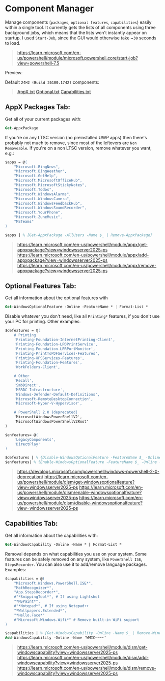 # Component Manager

Manage components (`packages`, `optional features`, `capabilities`) easily within a single tool. It currently gets the lists of all components using three background jobs, which means that the lists won't instantly appear on startup. I used `Start-Job`, since the GUI would otherwise take ~`30` seconds to load.
> https://learn.microsoft.com/en-us/powershell/module/microsoft.powershell.core/start-job?view=powershell-7.5

Preview:

Default `24H2 (Build 26100.1742)` components:
> [AppX.txt]()
> [Optional.txt]()
> [Capabilities.txt]()


## __AppX Packages Tab:__
Get all of your current packages with:
```ps
Get-AppxPackage
```
If you're on any LTSC version (no preinstalled UWP apps) then there's probably not much to remove, since most of the leftovers are `Non Removeable`. If you're on a non LTSC version, remove whatever you want, e.g.:
```ps
$apps = @(
    "Microsoft.BingNews",
    "Microsoft.BingWeather",
    "Microsoft.GetHelp",
    "Microsoft.MicrosoftOfficeHub",
    "Microsoft.MicrosoftStickyNotes",
    "Microsoft.Todos",
    "Microsoft.WindowsAlarms",
    "Microsoft.WindowsCamera",
    "Microsoft.WindowsFeedbackHub",
    "Microsoft.WindowsSoundRecorder",
    "Microsoft.YourPhone",
    "Microsoft.ZuneMusic",
    "MSTeams"
)

$apps | % {Get-AppxPackage -AllUsers -Name $_ | Remove-AppxPackage}
```
> https://learn.microsoft.com/en-us/powershell/module/appx/get-appxpackage?view=windowsserver2025-ps
> https://learn.microsoft.com/en-us/powershell/module/appx/add-appxpackage?view=windowsserver2025-ps
> https://learn.microsoft.com/en-us/powershell/module/appx/remove-appxpackage?view=windowsserver2025-ps


## __Optional Features Tab:__
Get all information about the optional features with
```ps
Get-WindowsOptionalFeature -Online -FeatureName * | Format-List *
```
Disable whatever you don't need, like all `Printing*` features, if you don't use your PC for printing. Other examples:
```ps
$defeatures = @(
    # Printing
    'Printing-Foundation-InternetPrinting-Client',
    'Printing-Foundation-LPDPrintService',
    'Printing-Foundation-LPRPortMonitor',
    'Printing-PrintToPDFServices-Features',
    'Printing-XPSServices-Features',
    'Printing-Foundation-Features',
    'WorkFolders-Client',

    # Other
    'Recall',
    'SmbDirect',
    'MSRDC-Infrastructure',
    'Windows-Defender-Default-Definitions',
    'Microsoft-RemoteDesktopConnection',
    'Microsoft-Hyper-V-Hypervisor',

    # PowerShell 2.0 (deprecated)
    'MicrosoftWindowsPowerShellV2',
    'MicrosoftWindowsPowerShellV2Root'
)

$enfeatures= @(
    'LegacyComponents',
    'DirectPlay'
)

$defeatures | % {Disable-WindowsOptionalFeature -FeatureName $_ -Online -NoRestart}
$enfeatures| % {Enable-WindowsOptionalFeature -FeatureName $_ -Online -NoRestart}
```
> https://devblogs.microsoft.com/powershell/windows-powershell-2-0-deprecation/
> https://learn.microsoft.com/en-us/powershell/module/dism/get-windowsoptionalfeature?view=windowsserver2025-ps
> https://learn.microsoft.com/en-us/powershell/module/dism/enable-windowsoptionalfeature?view=windowsserver2025-ps
> https://learn.microsoft.com/en-us/powershell/module/dism/disable-windowsoptionalfeature?view=windowsserver2025-ps


## __Capabilities Tab:__
Get all information about the capabilities with:
```ps
Get-WindowsCapability -Online -Name * | Format-List *
```
Removal depends on what capabilities you use on your system. Some features can be safely removed on any system, like `PowerShell ISE`, `StepsRecorder`. You can also use it to add/remove language packages. Examples:

```ps
$capabilities = @(
    "Microsoft.Windows.PowerShell.ISE*",
    "MathRecognizer*",
    "App.StepsRecorder*",
    #"*SnippingTool*", # If using Lightshot
    "*MSPaint*",
    #"*Notepad*", # If using Notepad++
    "*Wallpapers.Extended*",
    "*Hello.Face*"
    #"Microsoft.Windows.Wifi*" # Remove built‑in WiFi support
)

$capabilities | % {Get-WindowsCapability -Online -Name $_ | Remove-WindowsCapability -Online}
Add-WindowsCapability -Online -Name 'WMIC~~~~'
```
> https://learn.microsoft.com/en-us/powershell/module/dism/get-windowscapability?view=windowsserver2025-ps
> https://learn.microsoft.com/en-us/powershell/module/dism/add-windowscapability?view=windowsserver2025-ps
> https://learn.microsoft.com/en-us/powershell/module/dism/remove-windowscapability?view=windowsserver2025-ps
